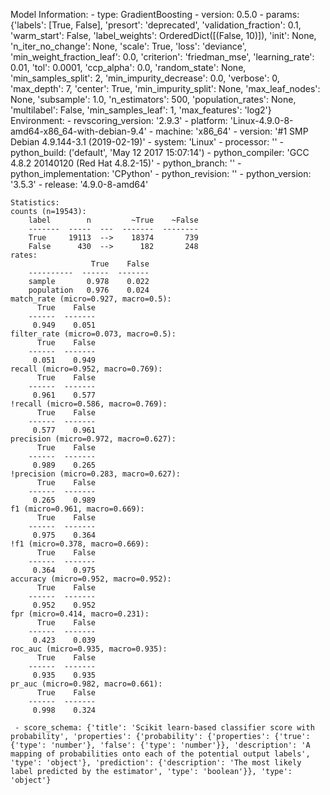 Model Information:
	 - type: GradientBoosting
	 - version: 0.5.0
	 - params: {'labels': [True, False], 'presort': 'deprecated', 'validation_fraction': 0.1, 'warm_start': False, 'label_weights': OrderedDict([(False, 10)]), 'init': None, 'n_iter_no_change': None, 'scale': True, 'loss': 'deviance', 'min_weight_fraction_leaf': 0.0, 'criterion': 'friedman_mse', 'learning_rate': 0.01, 'tol': 0.0001, 'ccp_alpha': 0.0, 'random_state': None, 'min_samples_split': 2, 'min_impurity_decrease': 0.0, 'verbose': 0, 'max_depth': 7, 'center': True, 'min_impurity_split': None, 'max_leaf_nodes': None, 'subsample': 1.0, 'n_estimators': 500, 'population_rates': None, 'multilabel': False, 'min_samples_leaf': 1, 'max_features': 'log2'}
	Environment:
	 - revscoring_version: '2.9.3'
	 - platform: 'Linux-4.9.0-8-amd64-x86_64-with-debian-9.4'
	 - machine: 'x86_64'
	 - version: '#1 SMP Debian 4.9.144-3.1 (2019-02-19)'
	 - system: 'Linux'
	 - processor: ''
	 - python_build: ('default', 'May 12 2017 15:07:14')
	 - python_compiler: 'GCC 4.8.2 20140120 (Red Hat 4.8.2-15)'
	 - python_branch: ''
	 - python_implementation: 'CPython'
	 - python_revision: ''
	 - python_version: '3.5.3'
	 - release: '4.9.0-8-amd64'
	
	Statistics:
	counts (n=19543):
		label        n         ~True    ~False
		-------  -----  ---  -------  --------
		True     19113  -->    18374       739
		False      430  -->      182       248
	rates:
		              True    False
		----------  ------  -------
		sample       0.978    0.022
		population   0.976    0.024
	match_rate (micro=0.927, macro=0.5):
		  True    False
		------  -------
		 0.949    0.051
	filter_rate (micro=0.073, macro=0.5):
		  True    False
		------  -------
		 0.051    0.949
	recall (micro=0.952, macro=0.769):
		  True    False
		------  -------
		 0.961    0.577
	!recall (micro=0.586, macro=0.769):
		  True    False
		------  -------
		 0.577    0.961
	precision (micro=0.972, macro=0.627):
		  True    False
		------  -------
		 0.989    0.265
	!precision (micro=0.283, macro=0.627):
		  True    False
		------  -------
		 0.265    0.989
	f1 (micro=0.961, macro=0.669):
		  True    False
		------  -------
		 0.975    0.364
	!f1 (micro=0.378, macro=0.669):
		  True    False
		------  -------
		 0.364    0.975
	accuracy (micro=0.952, macro=0.952):
		  True    False
		------  -------
		 0.952    0.952
	fpr (micro=0.414, macro=0.231):
		  True    False
		------  -------
		 0.423    0.039
	roc_auc (micro=0.935, macro=0.935):
		  True    False
		------  -------
		 0.935    0.935
	pr_auc (micro=0.982, macro=0.661):
		  True    False
		------  -------
		 0.998    0.324
	
	 - score_schema: {'title': 'Scikit learn-based classifier score with probability', 'properties': {'probability': {'properties': {'true': {'type': 'number'}, 'false': {'type': 'number'}}, 'description': 'A mapping of probabilities onto each of the potential output labels', 'type': 'object'}, 'prediction': {'description': 'The most likely label predicted by the estimator', 'type': 'boolean'}}, 'type': 'object'}

